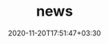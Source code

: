 ---
title: "news"
date: 2020-11-20T17:51:47+03:30
draft: false
headless: true

# all icons by [feathericons.com](https://https://feathericons.com//) are supported
show_news_icons: true
default_news_icon: "file-text"

num_news: 5

news_items:
- text: "Our paper titled *'Do Instruction-tuned Large Language Models Help with Relation Extraction?'* got accepted to [ISWC LM-KBC workshop](https://lm-kbc.github.io/workshop2023/)!"
  extra_text: "August 2023."
  date: 2023-08-31
- text: "Our team scored 2nd on the [LM-KBC challenge](https://lm-kbc.github.io/challenge2023/) on Track 2!"
  extra_text: "August 2023."
  date: 2023-08-25
- text: "I joined the [*Knowledge Prompting Hackathon*](https://king-s-knowledge-graph-lab.github.io/knowledge-prompting-hackathon/) at KCL, London."
  extra_text: "August 2023."
  date: 2023-08-07
- text: "I gave a talk named *'Large Language Models in Standards Discourse Analysis'* at IETF116-RASPRG, remotely. Recording on Youtube is [here](https://www.youtube.com/watch?v=Tp47dCQPyMQ), from 1:18:50"
  extra_text: "March. 2023."
  icon: "youtube"
  date: 2023-03-30
- text: "A preprint titled *'How different is different? Systematically identifying
distribution shifts and their impacts in NER datasets'* now is out [here](https://assets.researchsquare.com/files/rs-2660855/v1/db552d0bf82020e0cd37df1f.pdf?c=1678751250)"
  extra_text: "March 2023."
  icon: "file-text"
  date: 2023-03-13
---